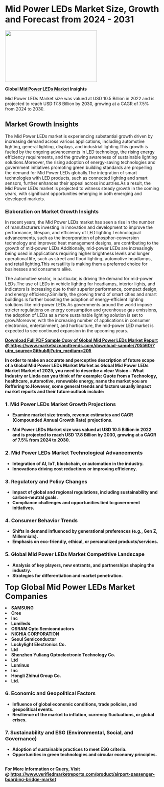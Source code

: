 <H1>Mid Power LEDs Market Size, Growth and Forecast from 2024 - 2031</H1><img class="aligncenter size-medium wp-image-584254" src="https://thirdeyenews.in/wp-content/uploads/2024/09/Global-Market-Research-300x168.jpeg" alt="" width="300" height="168" /><p><strong>Global&nbsp;<a href="https://www.marketsizeandtrends.com/download-sample/705560/?utm_source=Github8j?utm_medium=205">Mid Power LEDs Market</a> Insights</strong></p><p>Mid Power LEDs Market size was valued at USD 10.5 Billion in 2022 and is projected to reach USD 17.8 Billion by 2030, growing at a CAGR of 7.5% from 2024 to 2030.</p><p><h2>Market Growth Insights</h2> <p>The Mid Power LEDs market is experiencing substantial growth driven by increasing demand across various applications, including automotive lighting, general lighting, displays, and industrial lighting.This growth is fueled by the ongoing advancements in LED technology, the rising energy efficiency requirements, and the growing awareness of sustainable lighting solutions.Moreover, the rising adoption of energy-saving technologies and government initiatives promoting green building standards are propelling the demand for Mid Power LEDs globally.The integration of smart technologies with LED products, such as connected lighting and smart sensors, further enhances their appeal across industries.As a result, the Mid Power LEDs market is projected to witness steady growth in the coming years, with significant opportunities emerging in both emerging and developed markets.</p> <p><strong><a href="#"></a></strong></p> <h3>Elaboration on Market Growth Insights</h3> <p>In recent years, the Mid Power LEDs market has seen a rise in the number of manufacturers investing in innovation and development to improve the performance, lifespan, and efficiency of LED lighting.Technological advancements, such as the incorporation of phosphor-conversion technology and improved heat management designs, are contributing to the growth of mid-power LEDs.Additionally, mid-power LEDs are increasingly being used in applications requiring higher brightness levels and longer operational life, such as street and flood lighting, automotive headlamps, and retail lighting.This versatility is making them a preferred choice for businesses and consumers alike.</p> <p>The automotive sector, in particular, is driving the demand for mid-power LEDs.The use of LEDs in vehicle lighting for headlamps, interior lights, and indicators is increasing due to their superior performance, compact design, and energy efficiency.Similarly, the growing trend of smart cities and smart buildings is further boosting the adoption of energy-efficient lighting solutions like mid-power LEDs.As governments around the world impose stricter regulations on energy consumption and greenhouse gas emissions, the adoption of LEDs as a more sustainable lighting solution is set to grow.Moreover, with the increasing number of applications in consumer electronics, entertainment, and horticulture, the mid-power LED market is expected to see continued expansion in the upcoming years.</p> <p><strong><a href="#"></p><p><span class=""><strong>Download Full PDF Sample Copy of Global Mid Power LEDs Market Report</strong> @ <a href="https://www.marketsizeandtrends.com/download-sample/705560/?utm_source=Github8j?utm_medium=205" target="_blank">https://www.marketsizeandtrends.com/download-sample/705560/?utm_source=Github8j?utm_medium=205</a></span></p><p>In order to make an accurate and perceptive description of future scope of a Global&nbsp;Mid Power LEDs Market Market as Global&nbsp;Mid Power LEDs Market Market of 2025, you need to describe a clear Vision &ndash; What Industry or Linda can you think of for example: Quote from a Technology, healthcare, automotive, renewable energy, name the market you are Reffering to.However, some general trends and factors usually impact market reports and their future outlook include:</p><h3>1.&nbsp;<strong>Mid Power LEDs Market Growth Projections</strong></h3><ul><li>Examine market size trends, revenue estimates and CAGR (Compounded Annual Growth Rate) projections.</li><li><p>Mid Power LEDs Market size was valued at USD 10.5 Billion in 2022 and is projected to reach USD 17.8 Billion by 2030, growing at a CAGR of 7.5% from 2024 to 2030.</p></li></ul><h3>2.&nbsp;<strong>Mid Power LEDs Market Technological Advancements</strong></h3><ul><li>Integration of AI, IoT, blockchain, or automation in the industry.</li><li>Innovations driving cost reductions or improving efficiency.</li></ul><h3>3.&nbsp;<strong>Regulatory and Policy Changes</strong></h3><ul><li>Impact of global and regional regulations, including sustainability and carbon-neutral goals.</li><li>Compliance challenges and opportunities tied to government initiatives.</li></ul><h3>4.&nbsp;<strong>Consumer Behavior Trends</strong></h3><ul><li>Shifts in demand influenced by generational preferences (e.g., Gen Z, Millennials).</li><li>Emphasis on eco-friendly, ethical, or personalized products/services.</li></ul><h3>5.&nbsp;<strong>Global Mid Power LEDs Market Competitive Landscape</strong></h3><ul><li>Analysis of key players, new entrants, and partnerships shaping the industry.</li><li>Strategies for differentiation and market penetration.</li></ul><p data-pm-slice="1 1 []"><span style="color: inherit; font-family: inherit; font-size: 25px;">Top Global Mid Power LEDs Market Companies</span></p><div class="" data-test-id=""><p><li>SAMSUNG</li><li> Cree</li><li> Inc</li><li> Lumileds</li><li> OSRAM Opto Semiconductors</li><li> NICHIA CORPORATION</li><li> Seoul Semiconductor</li><li> Luckylight Electronics Co.</li><li> Ltd</li><li> Shenzhen Yuliang Optoelectronic Technology Co.</li><li>Ltd</li><li> Luminus</li><li> Inc</li><li> Hongli Zhihui Group Co.</li><li> Ltd.</li></p></div><h3>6.&nbsp;<strong>Economic and Geopolitical Factors</strong></h3><ul><li>Influence of global economic conditions, trade policies, and geopolitical events.</li><li>Resilience of the market to inflation, currency fluctuations, or global crises.</li></ul><h3>7.&nbsp;<strong>Sustainability and ESG (Environmental, Social, and Governance)</strong></h3><ul><li>Adoption of sustainable practices to meet ESG criteria.</li><li>Opportunities in green technologies and circular economy principles.</li></ul><h2><strong style="font-size: 14px;">For More Information or Query, Visit @&nbsp;</strong><a style="background-color: #ffffff; font-size: 14px;" href="https://www.marketsizeandtrends.com/report/mid-power-leds-market/" target="_blank">https://www.verifiedmarketreports.com/product/airport-passenger-boarding-bridge-market</a></h2>